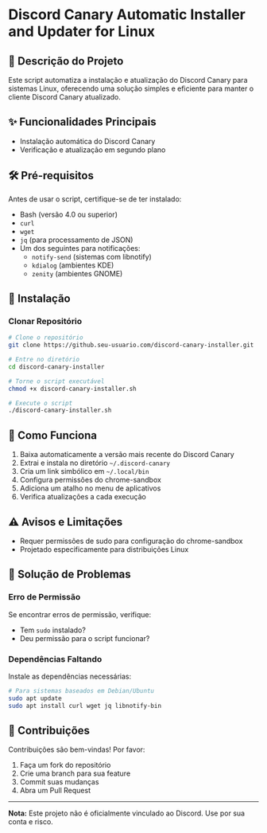 # Discord Canary Automatic Installer and Updater for Linux

## 📝 Descrição do Projeto

Este script automatiza a instalação e atualização do Discord Canary para sistemas Linux, oferecendo uma solução simples e eficiente para manter o cliente Discord Canary atualizado.

## ✨ Funcionalidades Principais

- Instalação automática do Discord Canary
- Verificação e atualização em segundo plano

## 🛠️ Pré-requisitos

Antes de usar o script, certifique-se de ter instalado:

- Bash (versão 4.0 ou superior)
- `curl`
- `wget`
- `jq` (para processamento de JSON)
- Um dos seguintes para notificações:
  - `notify-send` (sistemas com libnotify)
  - `kdialog` (ambientes KDE)
  - `zenity` (ambientes GNOME)

## 💾 Instalação

### Clonar Repositório

```bash
# Clone o repositório
git clone https://github.seu-usuario.com/discord-canary-installer.git

# Entre no diretório
cd discord-canary-installer

# Torne o script executável
chmod +x discord-canary-installer.sh

# Execute o script
./discord-canary-installer.sh
```

## 🚀 Como Funciona

1. Baixa automaticamente a versão mais recente do Discord Canary
2. Extrai e instala no diretório `~/.discord-canary`
3. Cria um link simbólico em `~/.local/bin`
4. Configura permissões do chrome-sandbox
5. Adiciona um atalho no menu de aplicativos
6. Verifica atualizações a cada execução

## ⚠️ Avisos e Limitações

- Requer permissões de sudo para configuração do chrome-sandbox
- Projetado especificamente para distribuições Linux

## 🔧 Solução de Problemas

### Erro de Permissão
Se encontrar erros de permissão, verifique:
- Tem `sudo` instalado?
- Deu permissão para o script funcionar?

### Dependências Faltando
Instale as dependências necessárias:
```bash
# Para sistemas baseados em Debian/Ubuntu
sudo apt update
sudo apt install curl wget jq libnotify-bin
```

## 🤝 Contribuições

Contribuições são bem-vindas! Por favor:
1. Faça um fork do repositório
2. Crie uma branch para sua feature
3. Commit suas mudanças
4. Abra um Pull Request

---

**Nota:** Este projeto não é oficialmente vinculado ao Discord. Use por sua conta e risco.
